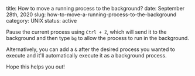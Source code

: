 title: How to move a running process to the background?
date: September 28th, 2020
slug: how-to-move-a-running-process-to-the-background
category: UNIX
status: active

Pause the current process using `Ctrl + Z`, which will send it to the background and then type `bg` to allow the process to run in the background.

Alternatively, you can add a `&` after the desired process you wanted to execute and it'll automatically execute it as a background process.

Hope this helps you out!